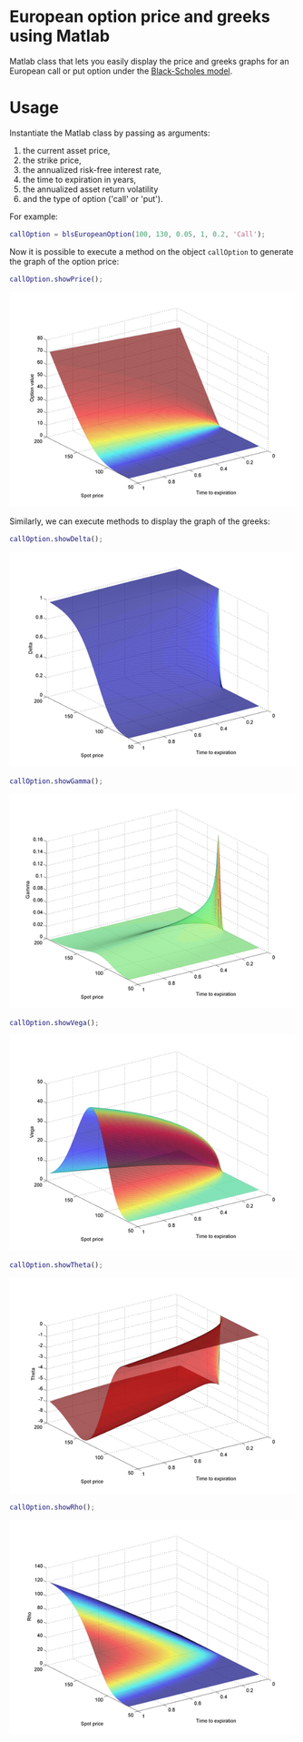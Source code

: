 European option price and greeks using Matlab
=============================================

Matlab class that lets you easily display the price and greeks graphs for an European call or put option under the [Black-Scholes model](http://en.wikipedia.org/wiki/Black–Scholes_model, "Wikipedia entry for Black-Scholes model").

Usage
=====

Instantiate the Matlab class by passing as arguments:

1. the current asset price,
2. the strike price,
3. the annualized risk-free interest rate,
4. the time to expiration in years,
5. the annualized asset return volatility 
6. and the type of option ('call' or 'put').

For example:

```matlab
callOption = blsEuropeanOption(100, 130, 0.05, 1, 0.2, 'Call');
```

Now it is possible to execute a method on the object `callOption` to generate the graph of the option price:

```matlab
callOption.showPrice();
```
![Alt text](/sample/price.png "Price graph")

Similarly, we can execute methods to display the graph of the greeks:

```matlab
callOption.showDelta();
```
![Alt text](/sample/delta.png "Delta graph")
```matlab
callOption.showGamma();
```
![Alt text](/sample/gamma.png "Gamma graph")
```matlab
callOption.showVega();
```
![Alt text](/sample/vega.png "Vega graph")
```matlab
callOption.showTheta();
```
![Alt text](/sample/theta.png "Theta graph")
```matlab
callOption.showRho();
```
![Alt text](/sample/rho.png "Rho graph")
